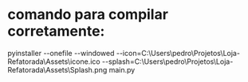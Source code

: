 # comando para compilar corretamente:

pyinstaller --onefile --windowed --icon=C:\Users\pedro\Projetos\Loja-Refatorada\Assets\icone.ico --splash=C:\Users\pedro\Projetos\Loja-Refatorada\Assets\Splash.png main.py
